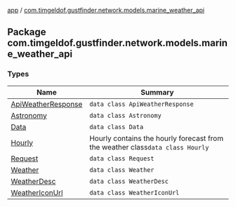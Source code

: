 [app](../index.md) / [com.timgeldof.gustfinder.network.models.marine_weather_api](./index.md)

## Package com.timgeldof.gustfinder.network.models.marine_weather_api

### Types

| Name | Summary |
|---|---|
| [ApiWeatherResponse](-api-weather-response/index.md) | `data class ApiWeatherResponse` |
| [Astronomy](-astronomy/index.md) | `data class Astronomy` |
| [Data](-data/index.md) | `data class Data` |
| [Hourly](-hourly/index.md) | Hourly contains the hourly forecast from the weather class`data class Hourly` |
| [Request](-request/index.md) | `data class Request` |
| [Weather](-weather/index.md) | `data class Weather` |
| [WeatherDesc](-weather-desc/index.md) | `data class WeatherDesc` |
| [WeatherIconUrl](-weather-icon-url/index.md) | `data class WeatherIconUrl` |
